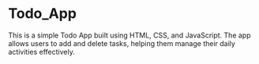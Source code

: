 # Todo_App
This is a simple Todo App built using HTML, CSS, and JavaScript. The app allows users to add and delete tasks, helping them manage their daily activities effectively.
